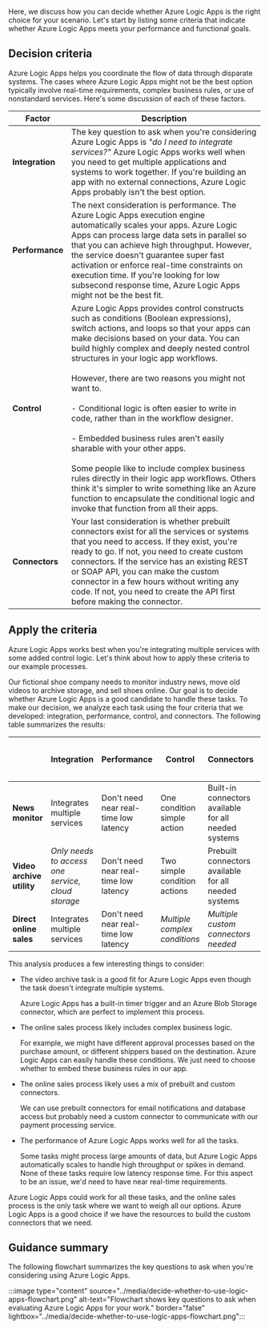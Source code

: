 Here, we discuss how you can decide whether Azure Logic Apps is the right choice for your scenario. Let's start by listing some criteria that indicate whether Azure Logic Apps meets your performance and functional goals.

## Decision criteria

Azure Logic Apps helps you coordinate the flow of data through disparate systems. The cases where Azure Logic Apps might not be the best option typically involve real-time requirements, complex business rules, or use of nonstandard services. Here's some discussion of each of these factors.

| Factor | Description |
|--------|-------------|
| **Integration** | The key question to ask when you're considering Azure Logic Apps is *"do I need to integrate services?"* Azure Logic Apps works well when you need to get multiple applications and systems to work together. If you're building an app with no external connections, Azure Logic Apps probably isn't the best option. |
| **Performance** | The next consideration is performance. The Azure Logic Apps execution engine automatically scales your apps. Azure Logic Apps can process large data sets in parallel so that you can achieve high throughput. However, the service doesn't guarantee super fast activation or enforce real-time constraints on execution time. If you're looking for low subsecond response time, Azure Logic Apps might not be the best fit. |
| **Control** | Azure Logic Apps provides control constructs such as conditions (Boolean expressions), switch actions, and loops so that your apps can make decisions based on your data. You can build highly complex and deeply nested control structures in your logic app workflows. <br><br>However, there are two reasons you might not want to. <br><br>- Conditional logic is often easier to write in code, rather than in the workflow designer. <br><br>- Embedded business rules aren't easily sharable with your other apps. <br><br>Some people like to include complex business rules directly in their logic app workflows. Others think it's simpler to write something like an Azure function to encapsulate the conditional logic and invoke that function from all their apps. |
| **Connectors** | Your last consideration is whether prebuilt connectors exist for all the services or systems that you need to access. If they exist, you're ready to go. If not, you need to create custom connectors. If the service has an existing REST or SOAP API, you can make the custom connector in a few hours without writing any code. If not, you need to create the API first before making the connector. |

## Apply the criteria

Azure Logic Apps works best when you're integrating multiple services with some added control logic. Let's think about how to apply these criteria to our example processes.

Our fictional shoe company needs to monitor industry news, move old videos to archive storage, and sell shoes online. Our goal is to decide whether Azure Logic Apps is a good candidate to handle these tasks. To make our decision, we analyze each task using the four criteria that we developed: integration, performance, control, and connectors. The following table summarizes the results:

| | **Integration** | **Performance** | **Control** | **Connectors** | **Use Azure Logic Apps?** |
|-|-----------------|-----------------|-------------|----------------|---------------------------|
| **News monitor** | Integrates multiple services | Don't need near real-time low latency | One condition simple action | Built-in connectors available for all needed systems | Yes |
| **Video archive utility** | *Only needs to access one service, cloud storage* | Don't need near real-time low latency | Two simple condition actions | Prebuilt connectors available for all needed systems | Yes |
| **Direct online sales** | Integrates multiple services | Don't need near real-time low latency | *Multiple complex conditions* | *Multiple custom connectors needed* | *Maybe* |

This analysis produces a few interesting things to consider:

- The video archive task is a good fit for Azure Logic Apps even though the task doesn't integrate multiple systems.

  Azure Logic Apps has a built-in timer trigger and an Azure Blob Storage connector, which are perfect to implement this process.

- The online sales process likely includes complex business logic.

  For example, we might have different approval processes based on the purchase amount, or different shippers based on the destination. Azure Logic Apps can easily handle these conditions. We just need to choose whether to embed these business rules in our app.

- The online sales process likely uses a mix of prebuilt and custom connectors.

  We can use prebuilt connectors for email notifications and database access but probably need a custom connector to communicate with our payment processing service.

- The performance of Azure Logic Apps works well for all the tasks.

  Some tasks might process large amounts of data, but Azure Logic Apps automatically scales to handle high throughput or spikes in demand. None of these tasks require low latency response time. For this aspect to be an issue, we'd need to have near real-time requirements.

Azure Logic Apps could work for all these tasks, and the online sales process is the only task where we want to weigh all our options. Azure Logic Apps is a good choice if we have the resources to build the custom connectors that we need.

## Guidance summary

The following flowchart summarizes the key questions to ask when you're considering using Azure Logic Apps.

:::image type="content" source="../media/decide-whether-to-use-logic-apps-flowchart.png" alt-text="Flowchart shows key questions to ask when evaluating Azure Logic Apps for your work." border="false" lightbox="../media/decide-whether-to-use-logic-apps-flowchart.png":::
